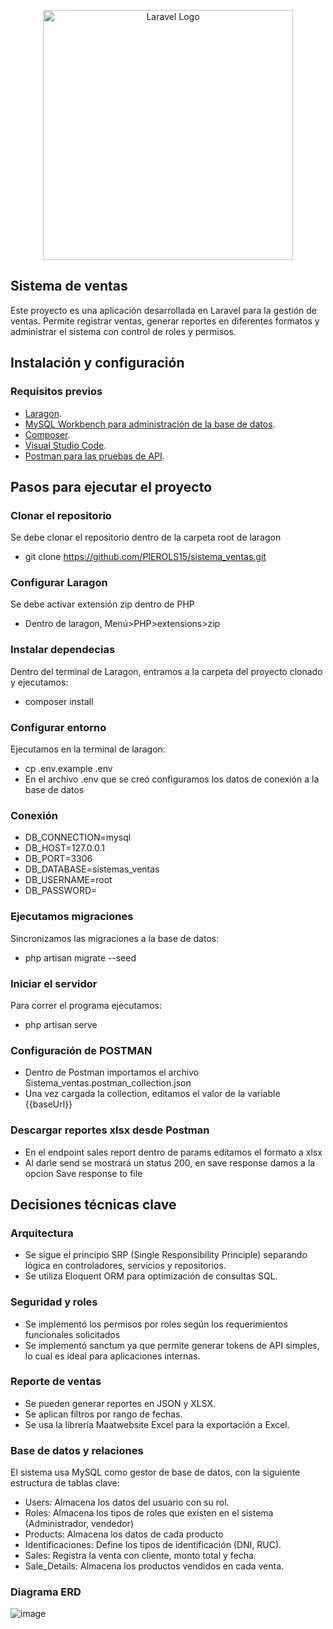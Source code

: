 <p align="center"><a href="https://laravel.com" target="_blank"><img src="https://raw.githubusercontent.com/laravel/art/master/logo-lockup/5%20SVG/2%20CMYK/1%20Full%20Color/laravel-logolockup-cmyk-red.svg" width="400" alt="Laravel Logo"></a></p>

## Sistema de ventas

Este proyecto es una aplicación desarrollada en Laravel para la gestión de ventas. Permite registrar ventas, generar reportes en diferentes formatos y administrar el sistema con control de roles y permisos.

## Instalación y configuración

### Requisitos previos

-   [Laragon](https://laragon.org/download/).
-   [MySQL Workbench para administración de la base de datos](https://dev.mysql.com/downloads/workbench/).
-   [Composer](https://getcomposer.org/).
-   [Visual Studio Code](https://code.visualstudio.com/download).
-   [Postman para las pruebas de API](https://www.postman.com/downloads/).

## Pasos para ejecutar el proyecto

### Clonar el repositorio

Se debe clonar el repositorio dentro de la carpeta root de laragon

-   git clone https://github.com/PIEROLS15/sistema_ventas.git

### Configurar Laragon

Se debe activar extensión zip dentro de PHP

-   Dentro de laragon, Menú>PHP>extensions>zip

### Instalar dependecias

Dentro del terminal de Laragon, entramos a la carpeta del proyecto clonado y ejecutamos:

-   composer install

### Configurar entorno

Ejecutamos en la terminal de laragon:

-   cp .env.example .env
-   En el archivo .env que se creó configuramos los datos de conexión a la base de datos

### Conexión

-   DB_CONNECTION=mysql
-   DB_HOST=127.0.0.1
-   DB_PORT=3306
-   DB_DATABASE=sistemas_ventas
-   DB_USERNAME=root
-   DB_PASSWORD=

### Ejecutamos migraciones

Sincronizamos las migraciones a la base de datos:

-   php artisan migrate --seed

### Iniciar el servidor

Para correr el programa ejecutamos:

-   php artisan serve

### Configuración de POSTMAN

-   Dentro de Postman importamos el archivo Sistema_ventas.postman_collection.json
-   Una vez cargada la collection, editamos el valor de la variable {{baseUrl}}

### Descargar reportes xlsx desde Postman

-   En el endpoint sales report dentro de params editamos el formato a xlsx
-   Al darle send se mostrará un status 200, en save response damos a la opcion Save response to file

## Decisiones técnicas clave

### Arquitectura

-   Se sigue el principio SRP (Single Responsibility Principle) separando lógica en controladores, servicios y repositorios.
-   Se utiliza Eloquent ORM para optimización de consultas SQL.

### Seguridad y roles

-   Se implementó los permisos por roles según los requerimientos funcionales solicitados
-   Se implementó sanctum ya que permite generar tokens de API simples, lo cual es ideal para aplicaciones internas.

### Reporte de ventas

-   Se pueden generar reportes en JSON y XLSX.
-   Se aplican filtros por rango de fechas.
-   Se usa la librería Maatwebsite Excel para la exportación a Excel.

### Base de datos y relaciones

El sistema usa MySQL como gestor de base de datos, con la siguiente estructura de tablas clave:

-   Users: Almacena los datos del usuario con su rol.
-   Roles: Almacena los tipos de roles que existen en el sistema (Administrador, vendedor)
-   Products: Almacena los datos de cada producto
-   Identificaciones: Define los tipos de identificación (DNI, RUC).
-   Sales: Registra la venta con cliente, monto total y fecha.
-   Sale_Details: Almacena los productos vendidos en cada venta.

### Diagrama ERD

![image](https://github.com/user-attachments/assets/28de0de5-ec37-416c-9706-48d6ae76a878)
